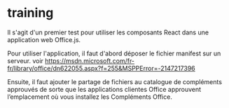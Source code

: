 # training
Il s'agit d'un premier test pour utiliser les composants React dans une application web Office.js.

Pour utiliser l'application, il faut d'abord déposer le fichier manifest sur un serveur. 
voir https://msdn.microsoft.com/fr-fr/library/office/dn622055.aspx?f=255&MSPPError=-2147217396

Ensuite, il faut ajouter le partage de fichiers au catalogue de compléments approuvés de sorte que les applications clientes Office approuvent l’emplacement où vous installez les Compléments Office.
